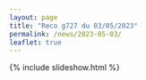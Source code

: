 ```yaml
---
layout: page
title: "Reco g727 du 03/05/2023"
permalink: /news/2023-05-03/
leaflet: true
---
```

{% include slideshow.html %}